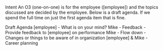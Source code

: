 Intent
An O3 (one-on-one) is for the employee ([employee]) and the topics discussed are decided by the employee.  Below is a draft agenda.  If we spend the full time on just the first agenda item that is fine.

Draft Agenda
[employee] - What is on your mind?
Mike - Feedback - Provide feedback to [employee] on performance
Mike - Flow down - Changes or things to be aware of in organization
[employee] & Mike - Career planning
